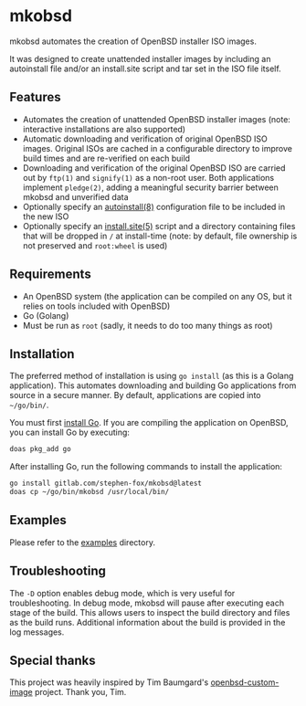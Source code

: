 # mkobsd

mkobsd automates the creation of OpenBSD installer ISO images.

It was designed to create unattended installer images by including
an autoinstall file and/or an install.site script and tar set in
the ISO file itself.

## Features

- Automates the creation of unattended OpenBSD installer images
  (note: interactive installations are also supported)
- Automatic downloading and verification of original OpenBSD ISO images.
  Original ISOs are cached in a configurable directory to improve build
  times and are re-verified on each build
- Downloading and verification of the original OpenBSD ISO are carried
  out by `ftp(1)` and `signify(1)` as a non-root user. Both applications
  implement `pledge(2)`, adding a meaningful security barrier between
  mkobsd and unverified data
- Optionally specify an [autoinstall(8)][autoinstall] configuration file
  to be included in the new ISO
- Optionally specify an [install.site(5)][install.site] script and
  a directory containing files that will be dropped in `/` at install-time
  (note: by default, file ownership is not preserved and `root:wheel`
  is used)

[autoinstall]: https://man.openbsd.org/autoinstall.8
[install.site]: https://man.openbsd.org/install.site.5

## Requirements

- An OpenBSD system (the application can be compiled on any OS, but it
  relies on tools included with OpenBSD)
- Go (Golang)
- Must be run as `root` (sadly, it needs to do too many things as root)

## Installation

The preferred method of installation is using `go install` (as this is
a Golang application). This automates downloading and building Go
applications from source in a secure manner. By default, applications
are copied into `~/go/bin/`.

You must first [install Go](https://golang.org/doc/install). If you are
compiling the application on OpenBSD, you can install Go by executing:

```sh
doas pkg_add go
```

After installing Go, run the following commands to install the application:

```sh
go install gitlab.com/stephen-fox/mkobsd@latest
doas cp ~/go/bin/mkobsd /usr/local/bin/
```

## Examples

Please refer to the [examples](examples) directory.

## Troubleshooting

The `-D` option enables debug mode, which is very useful for troubleshooting.
In debug mode, mkobsd will pause after executing each stage of the build.
This allows users to inspect the build directory and files as the build
runs. Additional information about the build is provided in the log messages.

## Special thanks

This project was heavily inspired by Tim Baumgard's
[openbsd-custom-image](https://github.com/tbaumgard/openbsd-custom-image)
project. Thank you, Tim.
